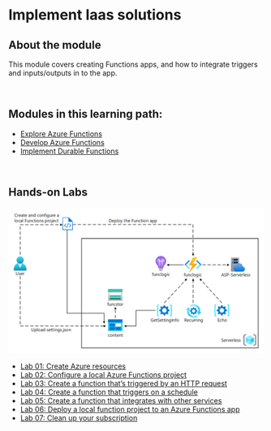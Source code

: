 # Implement Iaas solutions


## About the module

This module covers creating Functions apps, and how to integrate triggers and inputs/outputs in to the app.

<br/>

## Modules in this learning path:

* [Explore Azure Functions](https://github.com/airan-tw/azure_training/blob/main/M1/Implement%20Azure%20functions/Azure_functions.md)
* [Develop Azure Functions](https://github.com/airan-tw/azure_training/blob/main/M1/Implement%20Azure%20functions/Develop_azure_functions.md)
* [Implement Durable Functions](https://github.com/airan-tw/azure_training/blob/main/M1/Implement%20Azure%20functions/Implement_functions.md)

<br>


## Hands-on Labs 

![alt text](images/azure_functions_01.png)

* [Lab 01: Create Azure resources](https://github.com/airan-tw/azure_training/blob/main/M1/Implement%20Azure%20functions/lab01.md)
* [Lab 02: Configure a local Azure Functions project](https://github.com/airan-tw/azure_training/blob/main/M1/Implement%20Azure%20functions/lab02.md)
* [Lab 03: Create a function that’s triggered by an HTTP request](https://github.com/airan-tw/azure_training/blob/main/M1/Implement%20Azure%20functions/lab03.md)
* [Lab 04: Create a function that triggers on a schedule](https://github.com/airan-tw/azure_training/blob/main/M1/Implement%20Azure%20functions/lab04.md)
* [Lab 05: Create a function that integrates with other services](https://github.com/airan-tw/azure_training/blob/main/M1/Implement%20Azure%20functions/lab05.md)
* [Lab 06: Deploy a local function project to an Azure Functions app](https://github.com/airan-tw/azure_training/blob/main/M1/Implement%20Azure%20functions/lab06.md)
* [Lab 07: Clean up your subscription](https://github.com/airan-tw/azure_training/blob/main/M1/Implement%20Azure%20functions/lab07.md)
